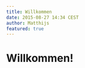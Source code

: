 ```yaml
---
title: Willkommen
date: 2015-08-27 14:34 CEST
author: Matthijs
featured: true
---
```


# Willkommen!
